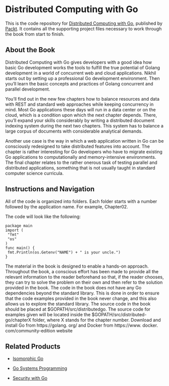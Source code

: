 # Distributed Computing with Go
This is the code repository for [Distributed Computing with Go](https://www.packtpub.com/application-development/distributed-computing-go?utm_source=github&utm_medium=repository&utm_campaign=9781787125384), published by [Packt](https://www.packtpub.com/?utm_source=github). It contains all the supporting project files necessary to work through the book from start to finish.
## About the Book
Distributed Computing with Go gives developers with a good idea how basic Go development works the tools to fulfill the true potential of Golang development in a world of concurrent web and cloud applications. Nikhil starts out by setting up a professional Go development environment. Then you’ll learn the basic concepts and practices of Golang concurrent and parallel development.

You’ll find out in the new few chapters how to balance resources and data with REST and standard web approaches while keeping concurrency in mind.  Most Go applications these days will run in a data center or on the cloud, which is a condition upon which the next chapter depends. There, you’ll expand your skills considerably by writing a distributed document indexing system during the next two chapters. This system has to balance a large corpus of documents with considerable analytical demands.

Another use case is the way in which a web application written in Go can be consciously redesigned to take distributed features into account. The chapter is rather interesting for Go developers who have to migrate existing Go applications to computationally and memory-intensive environments. The final chapter relates to the rather onerous task of testing parallel and distributed applications, something that is not usually taught in standard computer science curricula.

## Instructions and Navigation
All of the code is organized into folders. Each folder starts with a number followed by the application name. For example, Chapter02.



The code will look like the following:
```
package main
import (
 "fmt"
 "os"
)
func main() {
 fmt.Println(os.Getenv("NAME") + " is your uncle.")
}
```

The material in the book is designed to enable a hands-on approach. Throughout the book, a conscious effort has been made to provide all the relevant information to the reader beforehand so that, if the reader chooses, they can try to solve the problem on their own and then refer to the solution provided in the book. The code in the book does not have any Go dependencies beyond the standard library. This is done in order to ensure that the code examples provided in the book never change, and this also allows us to explore the standard library. 
The source code in the book should be placed at $GOPATH/src/distributedgo. The source code for examples given will be located inside the $GOPATH/src/distributed-go/chapterX folder, where X stands for the chapter number.
Download and install Go from https://golang. org/ and Docker from https://www. docker. com/community-edition website

## Related Products
* [Isomorphic Go](https://www.packtpub.com/web-development/isomorphic-go?utm_source=github&utm_medium=repository&utm_content=9781788394185)

* [Go Systems Programming](https://www.packtpub.com/networking-and-servers/go-systems-programming?utm_source=github&utm_medium=repository&utm_content=9781787125643)

* [Security with Go](https://www.packtpub.com/networking-and-servers/security-go?utm_source=github&utm_medium=repository&utm_campaign=9781788627917)
